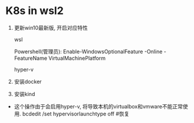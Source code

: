 # K8s in wsl2

1. 更新win10最新版, 开启对应特性

   wsl

   Powershell(管理员): Enable-WindowsOptionalFeature -Online -FeatureName VirtualMachinePlatform

   hyper-v

2. 安装docker
3. 安装kind

* 这个操作由于会启用hyper-v, 将导致本机的virtualbox和vmware不能正常使用.
	bcdedit /set hypervisorlaunchtype off #恢复